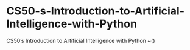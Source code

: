 # CS50-s-Introduction-to-Artificial-Intelligence-with-Python
CS50’s Introduction to Artificial Intelligence with Python
~()
